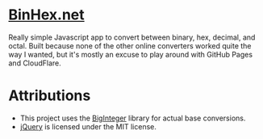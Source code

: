 # [BinHex.net](https://binhex.net)

Really simple Javascript app to convert between binary, hex, decimal, and octal.
Built because none of the other online converters worked quite the way I wanted,
but it's mostly an excuse to play around with GitHub Pages and CloudFlare.

# Attributions

* This project uses the
[BigInteger](https://github.com/peterolson/BigInteger.js) library for actual
base conversions.
* [jQuery](https://jquery.com/) is licensed under the MIT license.
